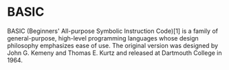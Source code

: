 # BASIC

BASIC (Beginners' All-purpose Symbolic Instruction Code)[1] is a family of general-purpose, high-level programming languages whose design philosophy emphasizes ease of use. The original version was designed by John G. Kemeny and Thomas E. Kurtz and released at Dartmouth College in 1964. 